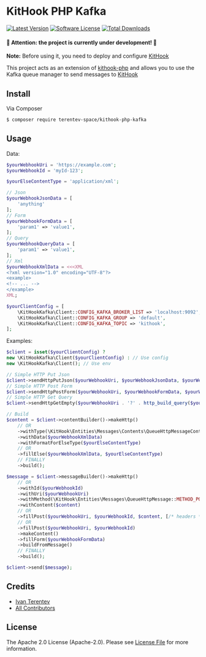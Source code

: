 # KitHook PHP Kafka

[![Latest Version](https://img.shields.io/github/release/terentev-space/kithook-php-kafka.svg?style=flat-square)](https://github.com/terentev-space/kithook-php-kafka/releases)
[![Software License](https://img.shields.io/badge/license-Apache_2.0-brightgreen.svg?style=flat-square)](LICENSE)
[![Total Downloads](https://img.shields.io/packagist/dt/terentev-space/kithook-php-kafka.svg?style=flat-square)](https://packagist.org/packages/terentev-space/kithook-php-kafka)

#### 🚧 Attention: the project is currently under development! 🚧

**Note:** Before using it, you need to deploy and configure [KitHook](https://github.com/terentev-space/kithook)

This project acts as an extension of [kithook-php](https://github.com/terentev-space/kithook-php) and allows you to use the Kafka queue manager to send messages to [KitHook](https://github.com/terentev-space/kithook)

## Install

Via Composer

```bash
$ composer require terentev-space/kithook-php-kafka
```

## Usage

Data:
```php
$yourWebhookUri = 'https://example.com';
$yourWebhookId = 'myId-123';

$yourElseContentType = 'application/xml';

// Json
$yourWebhookJsonData = [
    'anything'
];
// Form
$yourWebhookFormData = [
    'param1' => 'value1',
];
// Query
$yourWebhookQueryData = [
    'param1' => 'value1',
];
// Xml
$yourWebhookXmlData = <<<XML
<?xml version="1.0" encoding="UTF-8"?>
<example>
<!-- ... -->
</example>
XML;

$yourClientConfig = [
    \KitHookKafka\Client::CONFIG_KAFKA_BROKER_LIST => 'localhost:9092',
    \KitHookKafka\Client::CONFIG_KAFKA_GROUP => 'default',
    \KitHookKafka\Client::CONFIG_KAFKA_TOPIC => 'kithook',
];
```

Examples:
```php
$client = isset($yourClientConfig) ? 
new \KitHookKafka\Client($yourClientConfig) : // Use config
new \KitHookKafka\Client(); // Use env

// Simple HTTP Put Json
$client->sendHttpPutJson($yourWebhookUri, $yourWebhookJsonData, $yourWebhookId);
// Simple HTTP Post Form
$client->sendHttpPostForm($yourWebhookUri, $yourWebhookFormData, $yourWebhookId);
// Simple HTTP Get Query
$client->sendHttpGetEmpty($yourWebhookUri . '?' . http_build_query($yourWebhookQueryData), $yourWebhookId);

// Build
$content = $client->contentBuilder()->makeHttp()
    // OR
    ->withType(\KitHook\Entities\Messages\Contents\QueueHttpMessageContent::TYPE_ELSE)
    ->withData($yourWebhookXmlData)
    ->withFormatForElseType($yourElseContentType)
    // OR
    ->fillElse($yourWebhookXmlData, $yourElseContentType)
    // FINALLY
    ->build();

$message = $client->messageBuilder()->makeHttp()
    // OR
    ->withId($yourWebhookId)
    ->withUri($yourWebhookUri)
    ->withMethod(\KitHook\Entities\Messages\QueueHttpMessage::METHOD_POST)
    ->withContent($content)
    // OR
    ->fillPost($yourWebhookUri, $yourWebhookId, $content, [/* headers */], [/* properties */])
    // OR
    ->fillPost($yourWebhookUri, $yourWebhookId)
    ->makeContent()
    ->fillForm($yourWebhookFormData)
    ->buildFromMessage()
    // FINALLY
    ->build();

$client->send($message);
```

## Credits

- [Ivan Terentev](https://github.com/terentev-space)
- [All Contributors](https://github.com/terentev-space/kithook-php-kafka/contributors)

## License

The Apache 2.0 License (Apache-2.0). Please see [License File](LICENSE) for more information.
